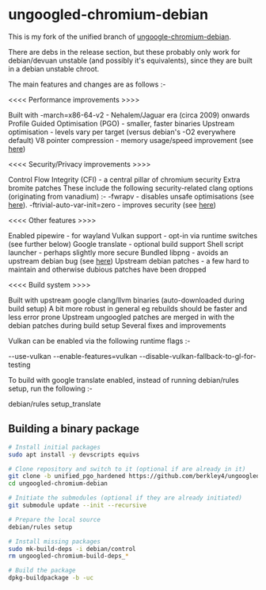 # ungoogled-chromium-debian

This is my fork of the unified branch of [ungoogle-chromium-debian](https://github.com/ungoogled-software/ungoogled-chromium-debian).

There are debs in the release section, but these probably only work for
debian/devuan unstable (and possibly it's equivalents), since they are 
built in a debian unstable chroot.

The main features and changes are as follows :-


<<<< Performance improvements >>>>

Built with -march=x86-64-v2 - Nehalem/Jaguar era (circa 2009) onwards
Profile Guided Optimisation (PGO) - smaller, faster binaries
Upstream optimisation - levels vary per target (versus debian's -O2 everywhere default)
V8 pointer compression - memory usage/speed improvement (see [here](https://v8.dev/blog/pointer-compression))


<<<< Security/Privacy improvements >>>>

Control Flow Integrity (CFI) - a central pillar of chromium security
Extra bromite patches
  These include the following security-related clang options (originating from vanadium) :-
    -fwrapv - disables unsafe optimisations (see [here](https://gitlab.e.foundation/e/apps/browser/-/blob/master/build/patches/Enable-fwrapv-in-Clang-for-non-UBSan-builds.patch)).
    -ftrivial-auto-var-init=zero - improves security (see [here](https://lists.llvm.org/pipermail/cfe-dev/2020-April/065221.html))


<<<< Other features >>>>

Enabled pipewire - for wayland
Vulkan support - opt-in via runtime switches (see further below)
Google translate - optional build support
Shell script launcher - perhaps slightly more secure
Bundled libpng - avoids an upstream debian bug (see [here](https://github.com/ungoogled-software/ungoogled-chromium-debian/issues/169))
Upstream debian patches - a few hard to maintain and otherwise dubious patches have been dropped


<<<< Build system >>>>

Built with upstream google clang/llvm binaries (auto-downloaded during build setup)
A bit more robust in general eg rebuilds should be faster and less error prone
Upstream ungoogled patches are merged in with the debian patches during build setup
Several fixes and improvements



Vulkan can be enabled via the following runtime flags :-

--use-vulkan
--enable-features=vulkan
--disable-vulkan-fallback-to-gl-for-testing


To build with google translate enabled, instead of running debian/rules setup, run the following :-

debian/rules setup_translate



## Building a binary package

```sh
# Install initial packages
sudo apt install -y devscripts equivs

# Clone repository and switch to it (optional if are already in it)
git clone -b unified_pgo_hardened https://github.com/berkley4/ungoogled-chromium-debian.git
cd ungoogled-chromium-debian

# Initiate the submodules (optional if they are already initiated)
git submodule update --init --recursive

# Prepare the local source
debian/rules setup

# Install missing packages
sudo mk-build-deps -i debian/control
rm ungoogled-chromium-build-deps_*

# Build the package
dpkg-buildpackage -b -uc
```
